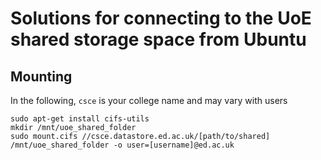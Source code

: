 # Solutions for connecting to the UoE shared storage space from Ubuntu

## Mounting

In the following, ``csce`` is your college name and may vary with users

```
sudo apt-get install cifs-utils
mkdir /mnt/uoe_shared_folder
sudo mount.cifs //csce.datastore.ed.ac.uk/[path/to/shared] /mnt/uoe_shared_folder -o user=[username]@ed.ac.uk
```
